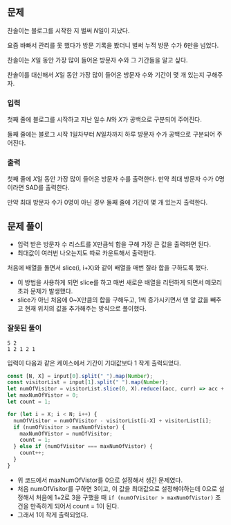## 문제
찬솔이는 블로그를 시작한 지 벌써 
$N$일이 지났다.

요즘 바빠서 관리를 못 했다가 방문 기록을 봤더니 벌써 누적 방문 수가 6만을 넘었다.

찬솔이는 
$X$일 동안 가장 많이 들어온 방문자 수와 그 기간들을 알고 싶다.

찬솔이를 대신해서 
$X$일 동안 가장 많이 들어온 방문자 수와 기간이 몇 개 있는지 구해주자.

### 입력
첫째 줄에 블로그를 시작하고 지난 일수 
$N$와 
$X$가 공백으로 구분되어 주어진다.

둘째 줄에는 블로그 시작 
$1$일차부터 
$N$일차까지 하루 방문자 수가 공백으로 구분되어 주어진다.

### 출력
첫째 줄에 
$X$일 동안 가장 많이 들어온 방문자 수를 출력한다. 만약 최대 방문자 수가 0명이라면 SAD를 출력한다.

만약 최대 방문자 수가 0명이 아닌 경우 둘째 줄에 기간이 몇 개 있는지 출력한다.

## 문제 풀이

- 입력 받은 방문자 수 리스트를 X만큼씩 합을 구해 가장 큰 값을 출력하면 된다.
- 최대값이 여러번 나오는지도 따로 카운트해서 출력한다.

처음에 배열을 돌면서 slice(i, i+X)와 같이 배열을 매번 잘라 합을 구하도록 했다.
- 이 방법을 사용하게 되면 slice를 하고 매번 새로운 배열을 리턴하게 되면서 메모리 초과 문제가 발생했다.
- slice가 아닌 처음에 0~X만큼의 합을 구해두고, 1씩 증가시키면서 맨 앞 값을 빼주고 현재 위치의 값을 추가해주는 방식으로 풀이했다.


### 잘못된 풀이
```
5 2 
1 2 1 2 1
```
입력이 다음과 같은 케이스에서 기간이 기대값보다 1 작게 출력되었다.

``` javascript
const [N, X] = input[0].split(" ").map(Number);
const visitorList = input[1].split(" ").map(Number);
let numOfVisitor = visitorList.slice(0, X).reduce((acc, curr) => acc + curr, 0);
let maxNumOfVistor = 0;
let count = 1;

for (let i = X; i < N; i++) {
  numOfVisitor = numOfVisitor - visitorList[i-X] + visitorList[i];
  if (numOfVisitor > maxNumOfVistor) {
    maxNumOfVistor = numOfVisitor;
    count = 1;
  } else if (numOfVisitor === maxNumOfVistor) {
    count++;
  }
}
```
- 위 코드에서 maxNumOfVistor를 0으로 설정해서 생긴 문제였다.
- 처음 numOfVisitor를 구하면 3이고, 이 값을 최대값으로 설정해야하는데 0으로 설정해서 처음에 1+2로 3을 구했을 때 `if (numOfVisitor > maxNumOfVistor)` 조건을 만족하게 되어서 count = 1이 된다.
- 그래서 1이 작게 출력되었다.

